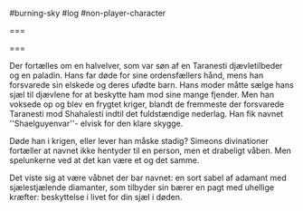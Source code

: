 #burning-sky #log #non-player-character

===
 
===
Der fortælles om en halvelver, som var søn af en Taranesti djævletilbeder og en paladin. Hans far døde for sine ordensfællers hånd, mens han forsvarede sin elskede og deres ufødte barn. Hans moder måtte sælge hans sjæl til djævlene for at beskytte ham mod sine mange fjender. Men han voksede op og blev en frygtet kriger, blandt de fremmeste der forsvarede Taranesti mod Shahalesti indtil det fuldstændige nederlag. Han fik navnet ''Shaelguyenvar''- elvisk for den klare skygge.
Døde han i krigen, eller lever han måske stadig? Simeons divinationer fortæller at navnet ikke hentyder til en person, men et drabeligt våben. Men spelunkerne ved at det kan være et og det samme.
Det viste sig at være våbnet der bar navnet: en sort sabel af adamant med sjælestjælende diamanter, som tilbyder sin bærer en pagt med uhellige kræfter: beskyttelse i livet for din sjæl i døden.
